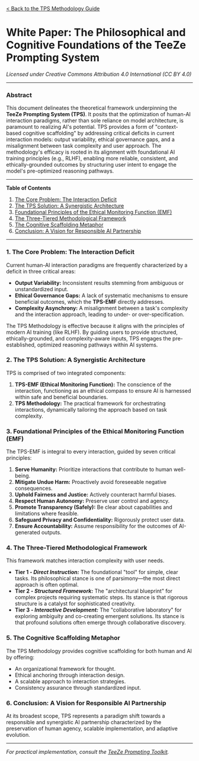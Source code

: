 [< Back to the TPS Methodology Guide](./README.md)

# White Paper: The Philosophical and Cognitive Foundations of the TeeZe Prompting System

*Licensed under Creative Commons Attribution 4.0 International (CC BY 4.0)*

---

### **Abstract**

This document delineates the theoretical framework underpinning the **TeeZe Prompting System (TPS)**. It posits that the optimization of human-AI interaction paradigms, rather than sole reliance on model architecture, is paramount to realizing AI's potential. TPS provides a form of "context-based cognitive scaffolding" by addressing critical deficits in current interaction models: output variability, ethical governance gaps, and a misalignment between task complexity and user approach. The methodology's efficacy is rooted in its alignment with foundational AI training principles (e.g., RLHF), enabling more reliable, consistent, and ethically-grounded outcomes by structuring user intent to engage the model's pre-optimized reasoning pathways.

---

**Table of Contents**

1.  [The Core Problem: The Interaction Deficit](#1-the-core-problem-the-interaction-deficit)
2.  [The TPS Solution: A Synergistic Architecture](#2-the-tps-solution-a-synergistic-architecture)
3.  [Foundational Principles of the Ethical Monitoring Function (EMF)](#3-foundational-principles-of-the-ethical-monitoring-function-emf)
4.  [The Three-Tiered Methodological Framework](#4-the-three-tiered-methodological-framework)
5.  [The Cognitive Scaffolding Metaphor](#5-the-cognitive-scaffolding-metaphor)
6.  [Conclusion: A Vision for Responsible AI Partnership](#6-conclusion-a-vision-for-responsible-ai-partnership)

---

### **1. The Core Problem: The Interaction Deficit**

Current human-AI interaction paradigms are frequently characterized by a deficit in three critical areas:
*   **Output Variability:** Inconsistent results stemming from ambiguous or unstandardized input.
*   **Ethical Governance Gaps:** A lack of systematic mechanisms to ensure beneficial outcomes, which the **TPS-EMF** directly addresses.
*   **Complexity Asynchrony:** A misalignment between a task's complexity and the interaction approach, leading to under- or over-specification.

The TPS Methodology is effective because it aligns with the principles of modern AI training (like RLHF). By guiding users to provide structured, ethically-grounded, and complexity-aware inputs, TPS engages the pre-established, optimized reasoning pathways within AI systems.

### **2. The TPS Solution: A Synergistic Architecture**

TPS is comprised of two integrated components:
1.  **TPS-EMF (Ethical Monitoring Function):** The conscience of the interaction, functioning as an ethical compass to ensure AI is harnessed within safe and beneficial boundaries.
2.  **TPS Methodology:** The practical framework for orchestrating interactions, dynamically tailoring the approach based on task complexity.

### **3. Foundational Principles of the Ethical Monitoring Function (EMF)**

The TPS-EMF is integral to every interaction, guided by seven critical principles:
1.  **Serve Humanity:** Prioritize interactions that contribute to human well-being.
2.  **Mitigate Undue Harm:** Proactively avoid foreseeable negative consequences.
3.  **Uphold Fairness and Justice:** Actively counteract harmful biases.
4.  **Respect Human Autonomy:** Preserve user control and agency.
5.  **Promote Transparency (Safely):** Be clear about capabilities and limitations where feasible.
6.  **Safeguard Privacy and Confidentiality:** Rigorously protect user data.
7.  **Ensure Accountability:** Assume responsibility for the outcomes of AI-generated outputs.

### **4. The Three-Tiered Methodological Framework**

This framework matches interaction complexity with user needs.

*   **Tier 1 - *Direct Instruction:*** The foundational "tool" for simple, clear tasks. Its philosophical stance is one of parsimony—the most direct approach is often optimal.
*   **Tier 2 - *Structured Framework:*** The "architectural blueprint" for complex projects requiring systematic steps. Its stance is that rigorous structure is a catalyst for sophisticated creativity.
*   **Tier 3 - *Interactive Development:*** The "collaborative laboratory" for exploring ambiguity and co-creating emergent solutions. Its stance is that profound solutions often emerge through collaborative discovery.

### **5. The Cognitive Scaffolding Metaphor**

The TPS Methodology provides cognitive scaffolding for both human and AI by offering:
*   An organizational framework for thought.
*   Ethical anchoring through interaction design.
*   A scalable approach to interaction strategies.
*   Consistency assurance through standardized input.

### **6. Conclusion: A Vision for Responsible AI Partnership**

At its broadest scope, TPS represents a paradigm shift towards a responsible and synergistic AI partnership characterized by the preservation of human agency, scalable implementation, and adaptive evolution.

---
*For practical implementation, consult the [TeeZe Prompting Toolkit](../TPS-Toolkit/README.md).*
